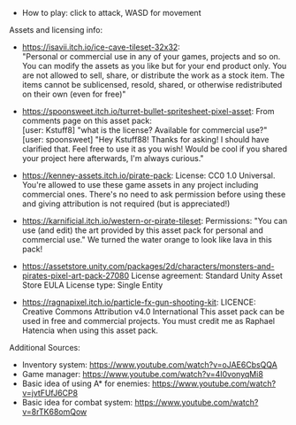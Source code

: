 * How to play: click to attack, WASD for movement 

Assets and licensing info: 

* https://isavii.itch.io/ice-cave-tileset-32x32:  
  "Personal or commercial use in any of your games, projects and so on.
  You can modify the assets as you like but for your end product only.
  You are not allowed to sell, share, or distribute the work as a stock item.
  The items cannot be sublicensed, resold, shared, or otherwise redistributed on their own (even for free)"

* https://spoonsweet.itch.io/turret-bullet-spritesheet-pixel-asset: 
  From comments page on this asset pack:  
  	[user: Kstuff8] "what is the license? Available for commercial use?"
  	[user: spoonsweet] "Hey Kstuff88! Thanks for asking! I should have clarified that. Feel free to use it as you wish! Would be cool if you shared your project here afterwards, I'm always curious."

* https://kenney-assets.itch.io/pirate-pack: 
  License: CC0 1.0 Universal. You're allowed to use these game assets in any project including commercial ones. There's no need to ask permission before using these and giving attribution is not required (but is appreciated!)

* https://karnificial.itch.io/western-or-pirate-tileset:
  Permissions:
  "You can use (and edit) the art provided by this asset pack for personal and commercial use."
  We turned the water orange to look like lava in this pack!

* https://assetstore.unity.com/packages/2d/characters/monsters-and-pirates-pixel-art-pack-27080
  License agreement: Standard Unity Asset Store EULA
  License type: Single Entity

* https://ragnapixel.itch.io/particle-fx-gun-shooting-kit: 
  LICENCE: Creative Commons Attribution v4.0 International This asset pack can be used in free and commercial projects. You must credit me as Raphael Hatencia when using this asset pack.

Additional Sources: 
* Inventory system: https://www.youtube.com/watch?v=oJAE6CbsQQA
* Game manager: https://www.youtube.com/watch?v=4I0vonyqMi8
* Basic idea of using A* for enemies: https://www.youtube.com/watch?v=jvtFUfJ6CP8 
* Basic idea for combat system: https://www.youtube.com/watch?v=8rTK68omQow 

